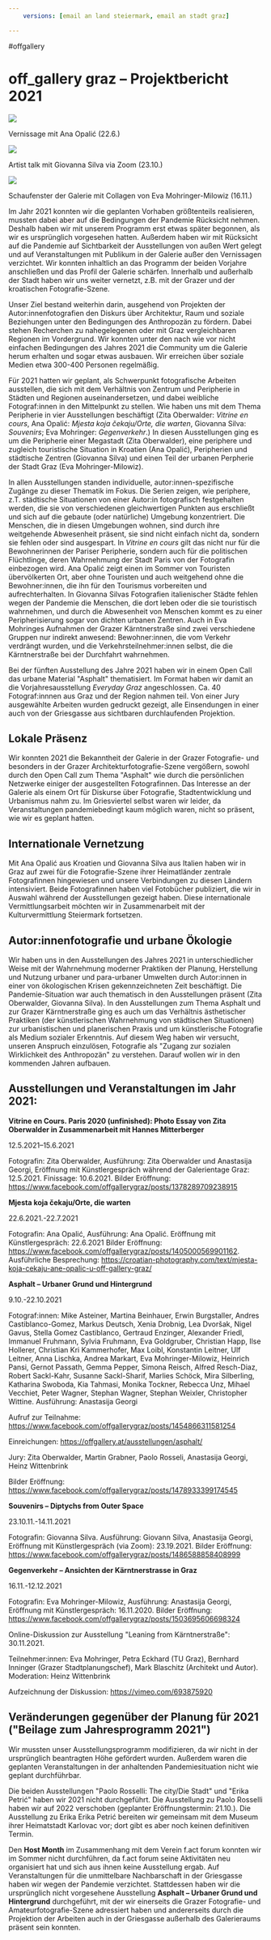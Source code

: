 ```yaml
---
    versions: [email an land steiermark, email an stadt graz]

---
```


#offgallery

# off_gallery graz – Projektbericht 2021


![](pics/vernissage_ana_opalic.jpg)

Vernissage mit Ana Opalić (22.6.)

![](pics/zoom_giovanna_silva.jpg)

Artist talk mit Giovanna Silva via Zoom (23.10.)

![](pics/collagen_eva_mohringer.jpg)

Schaufenster der Galerie mit Collagen von Eva Mohringer-Milowiz (16.11.)


Im Jahr 2021 konnten wir die geplanten Vorhaben größtenteils realisieren, mussten dabei aber auf die Bedingungen der Pandemie Rücksicht nehmen. Deshalb haben wir mit unserem Programm erst etwas später begonnen, als wir es ursprünglich vorgesehen hatten. Außerdem haben wir mit Rücksicht auf die Pandemie auf Sichtbarkeit der Ausstellungen von außen Wert gelegt und auf Veranstaltungen mit Publikum in der Galerie außer den Vernissagen verzichtet. Wir konnten inhaltlich an das Programm der beiden Vorjahre anschließen und das Profil der Galerie schärfen. Innerhalb und außerhalb der Stadt haben wir uns weiter vernetzt, z.B. mit der Grazer und der kroatischen Fotografie-Szene.

Unser Ziel bestand weiterhin darin, ausgehend von Projekten der Autor:innenfotografien den Diskurs über Architektur, Raum und soziale Beziehungen unter den Bedingungen des Anthropozän zu fördern. Dabei stehen Recherchen zu nahegelegenen oder mit Graz vergleichbaren Regionen im Vordergrund. Wir konnten unter den nach wie vor nicht einfachen Bedingungen des Jahres 2021 die Community um die Galerie herum erhalten und sogar etwas ausbauen. Wir erreichen über soziale Medien etwa 300-400 Personen regelmäßig. 

Für 2021 hatten wir geplant, als Schwerpunkt fotografische Arbeiten ausstellen, die sich mit dem Verhältnis von Zentrum und Peripherie in Städten und Regionen auseinandersetzen, und dabei  weibliche Fotograf:innen in den Mittelpunkt zu stellen. Wie haben uns mit dem Thema Peripherie in vier Ausstellungen beschäftigt (Zita Oberwalder: *Vitrine en cours*, Ana Opalić: *Mjesta koja čekaju/Orte, die warten*, Giovanna Silva: *Souvenirs*; Eva Mohringer: *Gegenverkehr*.) In diesen Ausstellungen ging es um die Peripherie einer Megastadt (Zita Oberwalder), eine periphere und zugleich touristische Situation in Kroatien (Ana Opalić), Peripherien und städtische Zentren (Giovanna Silva) und einen Teil der urbanen Perpherie der Stadt Graz (Eva Mohringer-Milowiz). 

In allen Ausstellungen standen individuelle, autor:innen-spezifische Zugänge zu dieser Thematik im Fokus. Die Serien zeigen, wie periphere, z.T. städtische Situationen von einer Autor:in fotografisch festgehalten werden, die sie von verschiedenen gleichwertigen Punkten aus erschließt und sich auf die gebaute (oder natürliche) Umgebung konzentriert. Die Menschen, die in diesen Umgebungen wohnen, sind durch ihre weitgehende Abwesenheit präsent, sie sind nicht einfach nicht da, sondern sie fehlen oder sind ausgespart. In *Vitrine en cours* gilt das nicht nur für die Bewohnerinnen der Pariser Peripherie, sondern auch für die politischen Flüchtlinge, deren Wahrnehmung der Stadt Paris von der Fotografin einbezogen wird. Ana Opalić zeigt einen im Sommer von Touristen übervölkerten Ort, aber ohne Touristen und auch weitgehend ohne die Bewohner:innen, die ihn für den Tourismus vorbereiten und aufrechterhalten. In Giovanna Silvas Fotografien italienischer Städte fehlen wegen der Pandemie die Menschen, die dort leben oder die sie touristisch wahrnehmen, und durch die Abwesenheit von Menschen kommt es zu einer Peripherisierung sogar von dichten urbanen Zentren. Auch in Eva Mohringes Aufnahmen der Grazer Kärntnerstraße sind zwei verschiedene Gruppen nur indirekt anwesend: Bewohner:innen, die vom Verkehr verdrängt wurden, und die Verkehrsteilnehmer:innen selbst, die die Kärntnerstraße bei der Durchfahrt wahrnehmen.

Bei der fünften Ausstellung des Jahre 2021 haben wir in einem Open Call das urbane Material "Asphalt" thematisiert. Im Format haben wir damit an die Vorjahresausstellung *Everyday Graz* angeschlossen. Ca. 40 Fotograf:innnen aus Graz und der Region nahmen teil. Von einer Jury ausgewählte Arbeiten wurden gedruckt gezeigt, alle Einsendungen in einer auch von der Griesgasse aus sichtbaren durchlaufenden Projektion. 

## Lokale Präsenz

Wir konnten 2021 die Bekanntheit der Galerie in der Grazer Fotografie- und besonders in der Grazer Architekturfotografie-Szene vergößern, sowohl durch den Open Call zum Thema "Asphalt" wie durch die persönlichen Netzwerke einiger der ausgestellten Fotografinnen. Das Interesse an der Galerie als einem Ort für Diskurse über Fotografie, Stadtentwicklung und Urbanismus nahm zu. Im Griesviertel selbst waren wir leider, da Veranstaltungen pandemiebedingt kaum möglich waren, nicht so präsent, wie wir es geplant hatten.

## Internationale Vernetzung

Mit Ana Opalić aus Kroatien und Giovanna Silva aus Italien haben wir in Graz auf zwei für die Fotografie-Szene ihrer Heimatländer zentrale Fotografinnen hingewiesen und unsere Verbindungen zu diesen Ländern intensiviert. Beide Fotografinnen haben viel Fotobücher publiziert, die wir in Auswahl während der Ausstellungen gezeigt haben. Diese internationale Vermittlungsarbeit möchten wir in Zusammenarbeit mit der Kulturvermittlung Steiermark fortsetzen. 

## Autor:innenfotografie und urbane Ökologie

Wir haben uns in den Ausstellungen des Jahres 2021 in unterschiedlicher Weise mit der Wahrnehmung moderner Praktiken der  Planung, Herstellung und Nutzung urbaner und para-urbaner Umwelten durch Autor:innen in einer von ökologischen Krisen gekennzeichneten Zeit beschäftigt. Die Pandemie-Situation war auch thematisch in den Ausstellungen präsent (Zita Oberwalder, Giovanna Silva). In den Ausstellungen zum Thema Asphalt und zur Grazer Kärntnerstraße ging es auch um das Verhältnis ästhetischer Praktiken (der künstlerischen Wahrnehmung von städtischen Situationen) zur urbanistischen und planerischen Praxis und um künstlerische Fotografie als Medium sozialer Erkenntnis. Auf diesem Weg haben wir versucht, unseren Anspruch einzulösen, Fotografie als "Zugang zur sozialen Wirklichkeit des Anthropozän" zu verstehen. Darauf wollen wir in den kommenden Jahren aufbauen.

## Ausstellungen und Veranstaltungen im Jahr 2021:

**Vitrine en Cours. Paris 2020 (unfinished): Photo Essay von Zita Oberwalder in Zusammenarbeit mit Hannes Mitterberger**


12.5.2021–15.6.2021

Fotografin: Zita Oberwalder, Ausführung: Zita Oberwalder und Anastasija Georgi, Eröffnung mit Künstlergespräch während der Galerientage Graz: 12.5.2021. Finissage: 10.6.2021. Bilder Eröffnung: https://www.facebook.com/offgallerygraz/posts/1378289709238915


**Mjesta koja čekaju/Orte, die warten**


22.6.2021.-22.7.2021

Fotografin: Ana Opalić, Ausführung: Ana Opalić. Eröffnung mit Künstlergespräch: 22.6.2021
Bilder Eröffnung: https://www.facebook.com/offgallerygraz/posts/1405000569901162. Ausführliche Besprechung: https://croatian-photography.com/text/mjesta-koja-cekaju-ane-opalic-u-off-gallery-graz/ 


**Asphalt – Urbaner Grund und Hintergrund**

9.10.-22.10.2021 

Fotograf:innen: Mike Asteiner, Martina Beinhauer, Erwin Burgstaller, Andres Castiblanco-Gomez, Markus Deutsch, Xenia Drobnig, Lea Dvoršak, Nigel Gavus, Stella Gomez Castiblanco, Gertraud Enzinger, Alexander Friedl, Immanuel Fruhmann, Sylvia Fruhmann, Eva Goldgruber, Christian Happ, Ilse Hollerer, Christian Kri Kammerhofer, Max Loibl, Konstantin Leitner, Ulf Leitner, Anna Lischka, Andrea Markart, Eva Mohringer-Milowiz, Heinrich Pansi, Gernot Passath, Gemma Pepper, Simona Reisch, Alfred Resch-Diaz, Robert Sackl-Kahr, Susanne Sackl-Sharif, Marlies Schöck, Mira Silberling, Katharina Swoboda, Kia Tahmasi, Monika Tockner, Rebecca Unz, Mihael Vecchiet, Peter Wagner, Stephan Wagner, Stephan Weixler, Christopher Wittine.  Ausführung: Anastasija Georgi

Aufruf zur Teilnahme: https://www.facebook.com/offgallerygraz/posts/1454866311581254 

Einreichungen: https://offgallery.at/ausstellungen/asphalt/

Jury: Zita Oberwalder, Martin Grabner, Paolo Rosseli, Anastasija Georgi, Heinz Wittenbrink

Bilder Eröffnung: https://www.facebook.com/offgallerygraz/posts/1478933399174545 


**Souvenirs – Diptychs from Outer Space**

23.10.11.-14.11.2021

Fotografin: Giovanna Silva. Ausführung: Giovann Silva, Anastasija Georgi, Eröffnung mit Künstlergespräch (via Zoom): 23.19.2021. Bilder Eröffnung: https://www.facebook.com/offgallerygraz/posts/1486588858408999 


**Gegenverkehr – Ansichten der Kärntnerstrasse in Graz**

16.11.-12.12.2021

Fotografin: Eva Mohringer-Milowiz, Ausführung: Anastasija Georgi, Eröffnung mit Künstlergespräch: 16.11.2020. Bilder Eröffnung: https://www.facebook.com/offgallerygraz/posts/1503695606698324 

Online-Diskussion zur Ausstellung "Leaning from Kärntnerstraße": 30.11.2021. 

Teilnehmer:innen:  Eva Mohringer, Petra Eckhard (TU Graz),  Bernhard Inninger (Grazer Stadtplanungschef), Mark Blaschitz (Architekt und Autor). Moderation: Heinz Wittenbrink

Aufzeichnung der Diskussion: https://vimeo.com/693875920

## Veränderungen gegenüber der Planung für 2021 ("Beilage zum Jahresprogramm 2021")

Wir mussten unser Ausstellungsprogramm modifizieren, da wir nicht in der ursprünglich beantragten Höhe gefördert wurden. Außerdem waren die geplanten Veranstaltungen in der anhaltenden Pandemiesituation nicht wie geplant durchführbar.

Die beiden Ausstellungen "Paolo Rosselli: The city/Die Stadt" und "Erika Petrić" haben wir 2021 nicht durchgeführt. Die Ausstellung zu Paolo Rosselli haben wir auf 2022 verschoben (geplanter Eröffnungstermin: 21.10.). Die Ausstellung zu Erika Erika Petrić bereiten wir gemeinsam mit dem Museum ihrer Heimatstadt Karlovac vor; dort gibt es aber noch keinen definitiven Termin. 

Den **Host Month** im Zusammenhang mit dem Verein f.act forum konnten wir im Sommer nicht durchführen, da f.act forum seine Aktivitäten neu organisiert hat und sich aus ihnen keine Ausstellung ergab. Auf Veranstaltungen für die unmittelbare Nachbarschaft in der Griesgasse haben wir wegen der Pandemie verzichtet. Stattdessen haben wir die ursprünglich nicht vorgesehene Ausstellung **Asphalt – Urbaner Grund und Hintergrund** durchgeführt, mit der wir einerseits die Grazer Fotografie- und Amateurfotografie-Szene adressiert haben und andererseits durch die Projektion der Arbeiten auch in der Griesgasse außerhalb des Galerieraums präsent sein konnten. 
